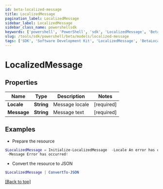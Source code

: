 ```yaml
---
id: beta-localized-message
title: LocalizedMessage
pagination_label: LocalizedMessage
sidebar_label: LocalizedMessage
sidebar_class_name: powershellsdk
keywords: ['powershell', 'PowerShell', 'sdk', 'LocalizedMessage', 'BetaLocalizedMessage'] 
slug: /tools/sdk/powershell/beta/models/localized-message
tags: ['SDK', 'Software Development Kit', 'LocalizedMessage', 'BetaLocalizedMessage']
---
```



# LocalizedMessage

## Properties

Name | Type | Description | Notes
------------ | ------------- | ------------- | -------------
**Locale** | **String** | Message locale | [required]
**Message** | **String** | Message text | [required]

## Examples

- Prepare the resource
```powershell
$LocalizedMessage = Initialize-LocalizedMessage  -Locale An error has occurred! `
 -Message Error has occurred!
```

- Convert the resource to JSON
```powershell
$LocalizedMessage | ConvertTo-JSON
```


[[Back to top]](#) 

